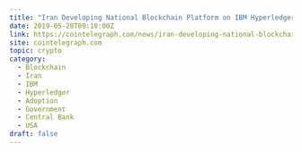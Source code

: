 ```yaml
---
title: "Iran Developing National Blockchain Platform on IBM Hyperledger Fabric"
date: 2019-05-28T09:10:00Z
link: https://cointelegraph.com/news/iran-developing-national-blockchain-platform-on-ibm-hyperledger-fabric?utm_medium=RSS&utm_source=hune
site: cointelegraph.com
topic: crypto
category:
  - Blockchain
  - Iran
  - IBM
  - Hyperledger
  - Adoption
  - Government
  - Central Bank
  - USA
draft: false
---
```

